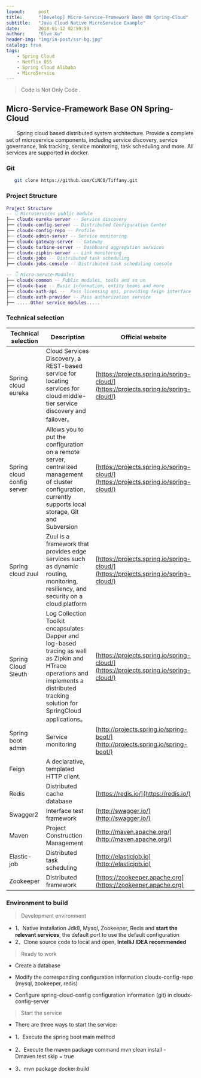 ```yaml
---
layout:     post
title:      "[Develop] Micro-Service-Framework Base ON Spring-Cloud"
subtitle:   "Java Cloud Native MicroService Example"
date:       2018-01-12 02:59:59
author:     "Elve Xu"
header-img: "img/in-post/ssr-bg.jpg"
catalog: true
tags:
    - Spring Cloud
    - Netflix OSS
    - Spring Cloud Alibaba
    - MicroService
---
```


> Code is Not Only Code .

## Micro-Service-Framework Base ON Spring-Cloud

　　Spring cloud based distributed system architecture. Provide a complete set of microservice components, including service discovery, service governance, link tracking, service monitoring, task scheduling and more. All services are supported in docker.

### Git
```bash
   git clone https://github.com/CiNC0/Tiffany.git
```

### Project Structure

``` lua
Project Structure
-- 👇 Microservices public module
├── cloudx-eureka-server -- Service discovery
├── cloudx-config-server -- Distributed Configuration Center
├── cloudx-config-repo -- Profile
├── cloudx-admin-server -- Service monitoring
├── cloudx-gateway-server -- Gateway
├── cloudx-turbine-server -- Dashboard aggregation services
├── cloudx-zipkin-server -- Link monitoring
├── cloudx-jobs -- Distributed task scheduling
├── cloudx-jobs-console -- Distributed task scheduling console

-- 👇 Micro-Servce-Modules
├── cloudx-common -- Public modules, tools and so on
├── cloudx-base -- Basic information, entity beans and more
├── cloudx-auth-api --  Pass licensing api, providing feign interface
├── cloudx-auth-provider -- Pass authorization service
├── .....Other service modules.....


```

### Technical selection

Technical selection | Description | Official website
----|------|----
Spring cloud eureka | Cloud Services Discovery, a REST-based service for locating services for cloud middle-tier service discovery and failover。 | [https://projects.spring.io/spring-cloud/](https://projects.spring.io/spring-cloud/)
Spring cloud config server | Allows you to put the configuration on a remote server, centralized management of cluster configuration, currently supports local storage, Git and Subversion  | [https://projects.spring.io/spring-cloud/](https://projects.spring.io/spring-cloud/)
Spring cloud zuul | Zuul is a framework that provides edge services such as dynamic routing, monitoring, resiliency, and security on a cloud platform  | [https://projects.spring.io/spring-cloud/](https://projects.spring.io/spring-cloud/)
Spring Cloud Sleuth | Log Collection Toolkit encapsulates Dapper and log-based tracing as well as Zipkin and HTrace operations and implements a distributed tracking solution for SpringCloud applications。 | [https://projects.spring.io/spring-cloud/](https://projects.spring.io/spring-cloud/)
Spring boot admin | Service monitoring  | [http://projects.spring.io/spring-boot/](http://projects.spring.io/spring-boot/)
Feign | A declarative, templated HTTP client.
Redis | Distributed cache database  | [https://redis.io/](https://redis.io/)
Swagger2 | Interface test framework  | [http://swagger.io/](http://swagger.io/)
Maven | Project Construction Management  | [http://maven.apache.org/](http://maven.apache.org/)
Elastic-job | Distributed task scheduling | [http://elasticjob.io](http://elasticjob.io)
Zookeeper | Distributed framework | [https://zookeeper.apache.org](https://zookeeper.apache.org)

### Environment to build

> Development environment

- 1、Native installation Jdk8, Mysql, Zookeeper, Redis and **start the relevant services**, the default port to use the default configuration
- 2、Clone source code to local and open, **IntelliJ IDEA recommended**

> Ready to work

- Create a database

- Modify the corresponding configuration information cloudx-config-repo (mysql, zookeeper, redis)

- Configure spring-cloud-config configuration information (git) in cloudx-config-server

> Start the service

- There are three ways to start the service:

- 1、Execute the spring boot main method

- 2、Execute the maven package command mvn clean install -Dmaven.test.skip = true

- 3、mvn package docker:build
